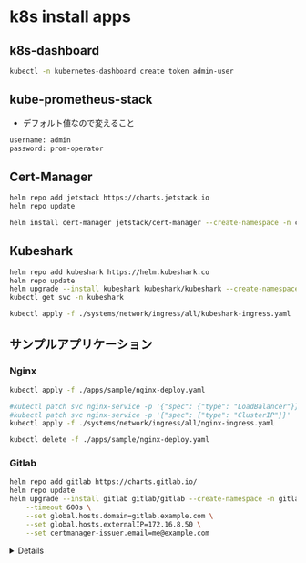 # k8s install apps
## k8s-dashboard
```bash
kubectl -n kubernetes-dashboard create token admin-user
```

## kube-prometheus-stack
- デフォルト値なので変えること
```bash
username: admin
password: prom-operator
```

## Cert-Manager
```bash
helm repo add jetstack https://charts.jetstack.io
helm repo update

helm install cert-manager jetstack/cert-manager --create-namespace -n cert-manager --set installCRDs=true
```

## Kubeshark
```bash
helm repo add kubeshark https://helm.kubeshark.co
helm repo update
helm upgrade --install kubeshark kubeshark/kubeshark --create-namespace -n kubeshark
kubectl get svc -n kubeshark

kubectl apply -f ./systems/network/ingress/all/kubeshark-ingress.yaml
```

## サンプルアプリケーション
### Nginx
```bash
kubectl apply -f ./apps/sample/nginx-deploy.yaml

#kubectl patch svc nginx-service -p '{"spec": {"type": "LoadBalancer"}}'
#kubectl patch svc nginx-service -p '{"spec": {"type": "ClusterIP"}}'
kubectl apply -f ./systems/network/ingress/all/nginx-ingress.yaml

kubectl delete -f ./apps/sample/nginx-deploy.yaml
```

### Gitlab
```bash
helm repo add gitlab https://charts.gitlab.io/
helm repo update
helm upgrade --install gitlab gitlab/gitlab --create-namespace -n gitlab \
    --timeout 600s \
    --set global.hosts.domain=gitlab.example.com \
    --set global.hosts.externalIP=172.16.8.50 \
    --set certmanager-issuer.email=me@example.com
```

<details>

## Istioのインストール
- 2024/10/25現在のアドオンバージョンは 1.23.3 だった
```bash
helm repo add istio https://istio-release.storage.googleapis.com/charts
helm repo update
kubectl create namespace istio-system
helm install istio-base istio/base -n istio-system --set defaultRevision=default
helm install istiod istio/istiod -n istio-system --wait

helm ls -n istio-system
kubectl get deployments -n istio-system --output wide

kubectl label namespace default istio-injection=enabled

helm delete istio-base -n istio-system
kubectl delete namespace istio-system
kubectl label namespace default istio-injection-
kubectl get crd -oname | grep --color=never 'istio.io' | xargs kubectl delete
```

### Istio Ingress Gateway
```bash
kubectl create namespace istio-ingress
helm install istio-ingress istio/gateway -n istio-ingress --wait

helm delete istio-ingress -n istio-ingress
kubectl delete namespace istio-ingress
```

#### istio-ingressgatewayがpending
- MetalLBが使える環境であればLoadBalancerが使えるのでむしろ問題ない
```bash
kubectl get svc -n istio-system

# 以下の方法で解決
kubectl patch svc istio-ingressgateway -n istio-system -p '{"spec": {"type": "NodePort"}}'

# 戻す場合
kubectl patch svc istio-ingressgateway -n istio-system -p '{"spec": {"type": "LoadBalancer"}}'
```

### Kiali
```bash
kubectl apply -f https://raw.githubusercontent.com/istio/istio/refs/tags/1.23.2/samples/addons/kiali.yaml
kubectl get svc -n istio-system
istioctl dashboard kiali
```

### Jaeger
```bash
kubectl apply -f https://raw.githubusercontent.com/istio/istio/refs/tags/1.23.2/samples/addons/jaeger.yaml
kubectl get svc -n istio-system
istioctl dashboard jaeger
```

### Grafana
```bash
kubectl apply -f https://raw.githubusercontent.com/istio/istio/refs/tags/1.23.2/samples/addons/grafana.yaml
kubectl get svc -n istio-system
istioctl dashboard grafana
```

### Prometheus
```bash
kubectl apply -f https://raw.githubusercontent.com/istio/istio/refs/tags/1.23.2/samples/addons/prometheus.yaml
kubectl get svc -n istio-system
istioctl dashboard prometheus
```

</details>
